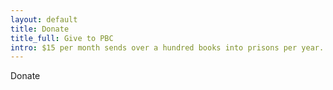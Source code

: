 ```yaml
---
layout: default
title: Donate
title_full: Give to PBC
intro: $15 per month sends over a hundred books into prisons per year. Consider making a one-time donation or becoming a monthly sustainer.
---
```


Donate
